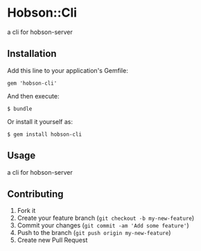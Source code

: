 # Hobson::Cli

a cli for hobson-server

## Installation

Add this line to your application's Gemfile:

    gem 'hobson-cli'

And then execute:

    $ bundle

Or install it yourself as:

    $ gem install hobson-cli

## Usage

a cli for hobson-server

## Contributing

1. Fork it
2. Create your feature branch (`git checkout -b my-new-feature`)
3. Commit your changes (`git commit -am 'Add some feature'`)
4. Push to the branch (`git push origin my-new-feature`)
5. Create new Pull Request
